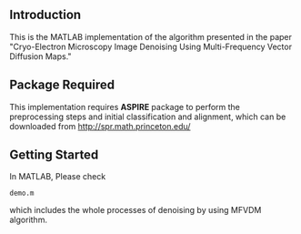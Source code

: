 ## Introduction
This is the MATLAB implementation of the algorithm presented in the paper "Cryo-Electron Microscopy Image Denoising Using Multi-Frequency Vector Diffusion Maps." 

## Package Required
This implementation requires **ASPIRE** package to perform the preprocessing steps and initial classification and alignment, which can be downloaded from http://spr.math.princeton.edu/

## Getting Started
In MATLAB, Please check
~~~
demo.m 
~~~
which includes the whole processes of denoising by using MFVDM algorithm. 


